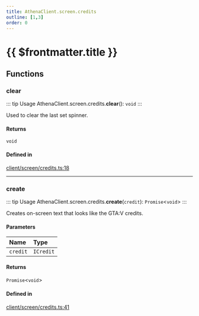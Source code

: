```yaml
---
title: AthenaClient.screen.credits
outline: [1,3]
order: 0
---
```


# {{ $frontmatter.title }}


## Functions

### clear

::: tip Usage
AthenaClient.screen.credits.**clear**(): `void`
:::

Used to clear the last set spinner.

#### Returns

`void`

#### Defined in

[client/screen/credits.ts:18](https://github.com/Stuyk/altv-athena/blob/d9b1cbb/src/core/client/screen/credits.ts#L18)

___

### create

::: tip Usage
AthenaClient.screen.credits.**create**(`credit`): `Promise`<`void`\>
:::

Creates on-screen text that looks like the GTA:V credits.

#### Parameters

| Name | Type |
| :------ | :------ |
| `credit` | `ICredit` |

#### Returns

`Promise`<`void`\>

#### Defined in

[client/screen/credits.ts:41](https://github.com/Stuyk/altv-athena/blob/d9b1cbb/src/core/client/screen/credits.ts#L41)
